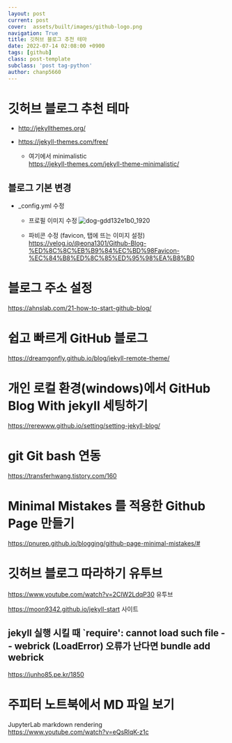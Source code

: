 ```yaml
---  
layout: post  
current: post  
cover:  assets/built/images/github-logo.png  
navigation: True  
title: 깃허브 블로그 추천 테마   
date: 2022-07-14 02:08:00 +0900  
tags: [github]  
class: post-template   
subclass: 'post tag-python'  
author: chanp5660   
---  
```



# 깃허브 블로그 추천 테마  

- http://jekyllthemes.org/

- https://jekyll-themes.com/free/   
  
    * 여기에서 minimalistic  
    https://jekyll-themes.com/jekyll-theme-minimalistic/

## 블로그 기본 변경

- _config.yml 수정
    - 프로필 이미지 수정 
    ![dog-gdd132e1b0_1920](https://user-images.githubusercontent.com/46266247/178733264-9c4d49e6-3698-4096-8da4-16318de6f27a.jpg)

    - 파비콘 수정 (favicon, 탭에 뜨는 이미지 설정)
    https://velog.io/@eona1301/Github-Blog-%ED%8C%8C%EB%B9%84%EC%BD%98Favicon-%EC%84%B8%ED%8C%85%ED%95%98%EA%B8%B0  
    

# 블로그 주소 설정

https://ahnslab.com/21-how-to-start-github-blog/

# 쉽고 빠르게 GitHub 블로그  
https://dreamgonfly.github.io/blog/jekyll-remote-theme/

# 개인 로컬 환경(windows)에서 GitHub Blog With jekyll 세팅하기
  
https://rerewww.github.io/setting/setting-jekyll-blog/

# git Git bash 연동  

https://transferhwang.tistory.com/160

# Minimal Mistakes 를 적용한 Github Page 만들기  
https://pnurep.github.io/blogging/github-page-minimal-mistakes/#


# 깃허브 블로그 따라하기 유투브  

https://www.youtube.com/watch?v=2ClW2LdqP30  유투브

https://moon9342.github.io/jekyll-start 사이트


## jekyll 실행 시킬 때 `require': cannot load such file -- webrick (LoadError) 오류가 난다면 bundle add webrick  
https://junho85.pe.kr/1850

# 주피터 노트북에서 MD 파일 보기  
JupyterLab markdown rendering  
https://www.youtube.com/watch?v=eQsRlqK-z1c


```python

```
